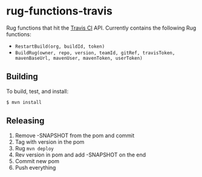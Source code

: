 # rug-functions-travis

Rug functions that hit the [Travis CI][travis-ci] API.  Currently
contains the following Rug functions:

-   `RestartBuild(org, buildId, token)`
-   `BuildRug(owner, repo, version, teamId, gitRef, travisToken, mavenBaseUrl, mavenUser, mavenToken, userToken)`

[travis-ci]: https://travis-ci.org/

## Building

To build, test, and install:

```
$ mvn install
```

## Releasing

1. Remove -SNAPSHOT from the pom and commit
2. Tag with version in the pom
3. Rug `mvn deploy`
4. Rev version in pom and add -SNAPSHOT on the end
5. Commit new pom
6. Push everything
